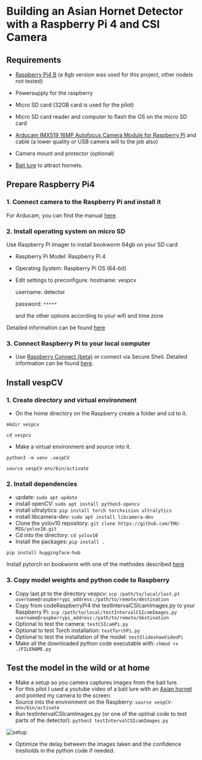 # Building an Asian Hornet Detector with a Raspberry Pi 4 and CSI Camera

## Requirements
- [Raspberry Pi4 B](https://www.raspberrypi.com/products/raspberry-pi-4-model-b/?variant=raspberry-pi-4-model-b-8gb) (a 8gb version was used for this project, other nodels not tested)
- Powersupply for the raspberry
- Micro SD card (32GB card is used for the pilot)
- Micro SD card reader and computer to flash the OS on the micro SD card

- [Arducam IMX519 16MP Autofocus Camera Module for Raspberry Pi](https://www.antratek.nl/arducam-imx519) and cable (a lower quality or USB camera will to the job also)
- Camera mount and protector (optional)

- [Bait lure](https://www.rbka.org.uk/index.php/asian-hornet/traps-and-lures) to attract hornets.


## Prepare Raspberry Pi4

### 1. Connect camera to the Raspberry Pi and install it
For Arducam, you can find the manual [here](https://docs.arducam.com/Raspberry-Pi-Camera/Pivariety-Camera/Quick-Start-Guide/).


### 2. Install operating system on micro SD
Use Raspberry Pi Imager to install bookworm 64gb on your SD card
- Raspberry Pi Model: Raspberry Pi 4
- Operating System: Raspberry Pi OS (64-bit)
- Edit settings to preconfigure:
    hostname: vespcv

    username: detector

    password: `*****`

    and the other options according to your wifi and time zone

Detailed information can be found [here](https://www.raspberrypi.com/documentation/computers/getting-started.html)


### 3. Connect Raspberry Pi to your local computer

- Use [Raspberry Connect (beta)](https://connect.raspberrypi.com/sign-in) or connect via Secure Shell. Detailed information can be found [here](https://www.raspberrypi.com/documentation/computers/remote-access.html).

## Install vespCV

### 1. Create directory and virtual environment
- On the home directory on the Raspberry create a folder and cd to it.

```mkdir vespcv```

```cd vespcv```

- Make a virtual environment and source into it.

```python3 -m venv .vespCV```

```source vespCV-env/bin/activate```

### 2. Install dependencies
- update:
```sudo apt update```
- install openCV:
```sudo apt install python3-opencv```
- install ultralytics:
```pip install torch torchvision ultralytics```
- install libcamera-dev:
```sudo apt install libcamera-dev```
- Clone the yolov10 repository: 
```git clone https://github.com/THU-MIG/yolov10.git```
- Cd into the directory:
```cd yolov10```
- Install the packages:
```pip install .```

```pip install huggingface-hub```

Install pytorch on bookworm with one of the methodes described [here](https://qengineering.eu/install-pytorch-on-raspberry-pi-4.html)

### 3. Copy model weights and python code to Raspberry
- Copy last.pt to the directory vespcv:
```scp /path/to/local/last.pt username@raspberrypi_address:/path/to/remote/destination```
- Copy from codeRaspberryPi4 the testIntervalCSIcamImages.py to your Raspberry Pi:
```scp /path/to/local/testIntervalCSIcamImages.py username@raspberrypi_address:/path/to/remote/destination```
- Optional to test the camera:
`testCSIcamPi.py`
- Optional to test Torch installation:
`testTorchPi.py`
- Optional to test the installation of the model:
`testSlideshowVideoPi`
- Make all the downloaded python code executable with:
```chmod +x ./FILENAME.py```

## Test the model in the wild or at home
- Make a setup so you camera captures images from the bait lure. 
- For this pilot I used a youtube video of a bait lure with an [Asian hornet](https://www.youtube.com/watch?v=eXZwN4O0FdU) and pointed my camera to the screen.
- Source into the environment on the Raspberry:
```source vespCV-env/bin/activate```
- Run testIntervalCSIcamImages.py (or one of the optinal code to test parts of the detector):
```python3 testIntervalCSIcamImages.py```


![setup](https://github.com/vespCV/hornet3000/blob/main/manuals/setupAtHome.jpg)

- Optimize the delay between the images taken and the confidence tresholds in the python code if needed.